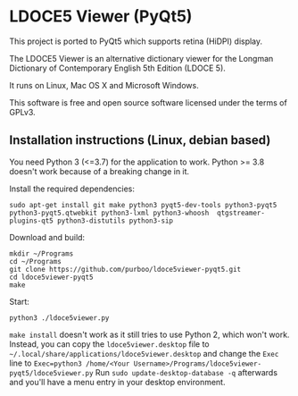 # LDOCE5 Viewer (PyQt5)

This project is ported to PyQt5 which supports retina (HiDPI) display.  

The LDOCE5 Viewer is an alternative dictionary viewer for the Longman Dictionary of Contemporary English 5th Edition (LDOCE 5).

It runs on Linux, Mac OS X and Microsoft Windows.

This software is free and open source software licensed under the terms of GPLv3.

## Installation instructions (Linux, debian based)

You need Python 3 (<=3.7) for the application to work. Python >= 3.8 doesn't work because of a breaking change in it.

Install the required dependencies:

```
sudo apt-get install git make python3 pyqt5-dev-tools python3-pyqt5 python3-pyqt5.qtwebkit python3-lxml python3-whoosh  qtgstreamer-plugins-qt5 python3-distutils python3-sip
```

Download and build:
```
mkdir ~/Programs
cd ~/Programs
git clone https://github.com/purboo/ldoce5viewer-pyqt5.git
cd ldoce5viewer-pyqt5
make
```

Start:
```
python3 ./ldoce5viewer.py
```

`make install` doesn't work as it still tries to use Python 2, which won't work. Instead, you can copy the `ldoce5viewer.desktop` file to `~/.local/share/applications/ldoce5viewer.desktop` and change the `Exec` line to `Exec=python3 /home/<Your Username>/Programs/ldoce5viewer-pyqt5/ldoce5viewer.py` Run `sudo update-desktop-database -q` afterwards and you'll have a menu entry in your desktop environment. 
